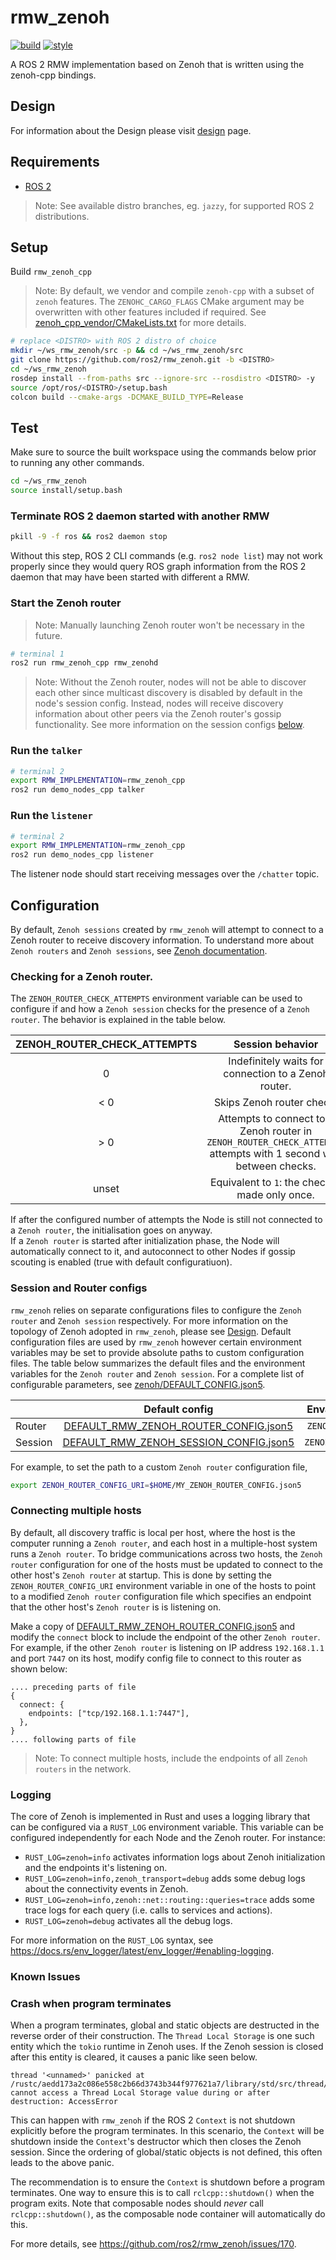 # rmw_zenoh

[![build](https://github.com/ros2/rmw_zenoh/actions/workflows/build.yaml/badge.svg)](https://github.com/ros2/rmw_zenoh/actions/workflows/build.yaml)
[![style](https://github.com/ros2/rmw_zenoh/actions/workflows/style.yaml/badge.svg)](https://github.com/ros2/rmw_zenoh/actions/workflows/style.yaml)

A ROS 2 RMW implementation based on Zenoh that is written using the zenoh-cpp bindings.

## Design

For information about the Design please visit [design](docs/design.md) page.

## Requirements
- [ROS 2](https://docs.ros.org)

> Note: See available distro branches, eg. `jazzy`, for supported ROS 2 distributions.

## Setup

Build `rmw_zenoh_cpp`

>Note: By default, we vendor and compile `zenoh-cpp` with a subset of `zenoh` features.
The `ZENOHC_CARGO_FLAGS` CMake argument may be overwritten with other features included if required.
See [zenoh_cpp_vendor/CMakeLists.txt](./zenoh_cpp_vendor/CMakeLists.txt) for more details.

```bash
# replace <DISTRO> with ROS 2 distro of choice
mkdir ~/ws_rmw_zenoh/src -p && cd ~/ws_rmw_zenoh/src
git clone https://github.com/ros2/rmw_zenoh.git -b <DISTRO>
cd ~/ws_rmw_zenoh
rosdep install --from-paths src --ignore-src --rosdistro <DISTRO> -y
source /opt/ros/<DISTRO>/setup.bash
colcon build --cmake-args -DCMAKE_BUILD_TYPE=Release
```

## Test

Make sure to source the built workspace using the commands below prior to running any other commands.
```bash
cd ~/ws_rmw_zenoh
source install/setup.bash
```

### Terminate ROS 2 daemon started with another RMW
```bash
pkill -9 -f ros && ros2 daemon stop
```
Without this step, ROS 2 CLI commands (e.g. `ros2 node list`) may
not work properly since they would query ROS graph information from the ROS 2 daemon that
may have been started with different a RMW.

### Start the Zenoh router
> Note: Manually launching Zenoh router won't be necessary in the future.
```bash
# terminal 1
ros2 run rmw_zenoh_cpp rmw_zenohd
```

> Note: Without the Zenoh router, nodes will not be able to discover each other since multicast discovery is disabled by default in the node's session config. Instead, nodes will receive discovery information about other peers via the Zenoh router's gossip functionality. See more information on the session configs [below](#configuration).

### Run the `talker`
```bash
# terminal 2
export RMW_IMPLEMENTATION=rmw_zenoh_cpp
ros2 run demo_nodes_cpp talker
```

### Run the `listener`
```bash
# terminal 2
export RMW_IMPLEMENTATION=rmw_zenoh_cpp
ros2 run demo_nodes_cpp listener
```

The listener node should start receiving messages over the `/chatter` topic.

## Configuration

By default, `Zenoh sessions` created by `rmw_zenoh` will attempt to connect to a Zenoh router to receive discovery information.
To understand more about `Zenoh routers` and `Zenoh sessions`, see [Zenoh documentation](https://zenoh.io/docs/getting-started/deployment/).

### Checking for a Zenoh router.
The `ZENOH_ROUTER_CHECK_ATTEMPTS` environment variable can be used to configure if and how a `Zenoh session` checks for the presence of a `Zenoh router`.
The behavior is explained in the table below.


| ZENOH_ROUTER_CHECK_ATTEMPTS |                                                 Session behavior                                                   |
|:---------------------------:|:------------------------------------------------------------------------------------------------------------------:|
|               0             |                                                             Indefinitely waits for connection to a Zenoh router.   |
|             < 0             |                                                                                        Skips Zenoh router check.   |
|             > 0             | Attempts to connect to a Zenoh router in `ZENOH_ROUTER_CHECK_ATTEMPTS` attempts with 1 second wait between checks. |
|            unset            |                                                                    Equivalent to `1`: the check is made only once. |

If after the configured number of attempts the Node is still not connected to a `Zenoh router`, the initialisation goes on anyway.  
If a `Zenoh router` is started after initialization phase, the Node will automatically connect to it, and autoconnect to other Nodes if gossip scouting is enabled (true with default configuratiuon).

### Session and Router configs
`rmw_zenoh` relies on separate configurations files to configure the `Zenoh router` and `Zenoh session` respectively.
For more information on the topology of Zenoh adopted in `rmw_zenoh`, please see [Design](#design).
Default configuration files are used by `rmw_zenoh` however certain environment variables may be set to provide absolute paths to custom configuration files.
The table below summarizes the default files and the environment variables for the `Zenoh router` and `Zenoh session`.
For a complete list of configurable parameters, see [zenoh/DEFAULT_CONFIG.json5](https://github.com/eclipse-zenoh/zenoh/blob/main/DEFAULT_CONFIG.json5).

|         |                                            Default config                                            |   Envar for custom config  |
|---------|:----------------------------------------------------------------------------------------------------:|:--------------------------:|
| Router  |  [DEFAULT_RMW_ZENOH_ROUTER_CONFIG.json5](rmw_zenoh_cpp/config/DEFAULT_RMW_ZENOH_ROUTER_CONFIG.json5)  |  `ZENOH_ROUTER_CONFIG_URI` |
| Session | [DEFAULT_RMW_ZENOH_SESSION_CONFIG.json5](rmw_zenoh_cpp/config/DEFAULT_RMW_ZENOH_SESSION_CONFIG.json5) | `ZENOH_SESSION_CONFIG_URI` |

For example, to set the path to a custom `Zenoh router` configuration file,
```bash
export ZENOH_ROUTER_CONFIG_URI=$HOME/MY_ZENOH_ROUTER_CONFIG.json5
```

### Connecting multiple hosts
By default, all discovery traffic is local per host, where the host is the computer running a `Zenoh router`,
and each host in a multiple-host system runs a `Zenoh router`.
To bridge communications across two hosts, the `Zenoh router` configuration for one of the hosts must be
updated to connect to the other host's `Zenoh router` at startup.
This is done by setting the `ZENOH_ROUTER_CONFIG_URI` environment variable in one of the hosts to point to a
modified `Zenoh router` configuration file which specifies an endpoint that the other host's `Zenoh router` is
is listening on. 

Make a copy of [DEFAULT_RMW_ZENOH_ROUTER_CONFIG.json5]( rmw_zenoh_cpp/config/DEFAULT_RMW_ZENOH_ROUTER_CONFIG.json5) and modify the `connect` block to include the endpoint of the other `Zenoh router`. For example, if the other `Zenoh router` is listening on IP address `192.168.1.1` and port `7447` on its host, modify config file to connect to this router as shown below:

```json5
.... preceding parts of file
{
  connect: {
    endpoints: ["tcp/192.168.1.1:7447"],
  },
}
.... following parts of file
```

> Note: To connect multiple hosts, include the endpoints of all `Zenoh routers` in the network.

### Logging

The core of Zenoh is implemented in Rust and uses a logging library that can be configured via a `RUST_LOG` environment variable.
This variable can be configured independently for each Node and the Zenoh router.
For instance:
- `RUST_LOG=zenoh=info` activates information logs about Zenoh initialization and the endpoints it's listening on.
- `RUST_LOG=zenoh=info,zenoh_transport=debug` adds some debug logs about the connectivity events in Zenoh.
- `RUST_LOG=zenoh=info,zenoh::net::routing::queries=trace` adds some trace logs for each query (i.e. calls to services and actions).
- `RUST_LOG=zenoh=debug` activates all the debug logs.

For more information on the `RUST_LOG` syntax, see https://docs.rs/env_logger/latest/env_logger/#enabling-logging.

### Known Issues

### Crash when program terminates

When a program terminates, global and static objects are destructed in the reverse order of their
construction.
The `Thread Local Storage` is one such entity which the `tokio` runtime in Zenoh uses.
If the Zenoh session is closed after this entity is cleared, it causes a panic like seen below.

```
thread '<unnamed>' panicked at /rustc/aedd173a2c086e558c2b66d3743b344f977621a7/library/std/src/thread/local.rs:262:26:
cannot access a Thread Local Storage value during or after destruction: AccessError
```

This can happen with `rmw_zenoh` if the ROS 2 `Context` is not shutdown explicitly before the
program terminates.
In this scenario, the `Context` will be shutdown inside the `Context`'s destructor which then closes the Zenoh session.
Since the ordering of global/static objects is not defined, this often leads to the above panic.

The recommendation is to ensure the `Context` is shutdown before a program terminates.
One way to ensure this is to call `rclcpp::shutdown()` when the program exits.
Note that composable nodes should *never* call `rclcpp::shutdown()`, as the composable node container will automatically do this.

For more details, see https://github.com/ros2/rmw_zenoh/issues/170.

